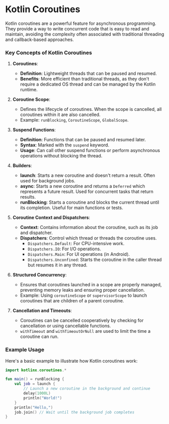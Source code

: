 # Kotlin Coroutines

Kotlin coroutines are a powerful feature for asynchronous programming. 
They provide a way to write concurrent code that is easy to read and maintain, 
avoiding the complexity often associated with traditional threading and callback-based approaches.

### Key Concepts of Kotlin Coroutines

1. **Coroutines**:
   - **Definition**: Lightweight threads that can be paused and resumed.
   - **Benefits**: More efficient than traditional threads, as they don't require a dedicated OS thread and can be managed by the Kotlin runtime.

2. **Coroutine Scope**:
   - Defines the lifecycle of coroutines. When the scope is cancelled, all coroutines within it are also cancelled.
   - Example: `runBlocking`, `CoroutineScope`, `GlobalScope`.

3. **Suspend Functions**:
   - **Definition**: Functions that can be paused and resumed later.
   - **Syntax**: Marked with the `suspend` keyword.
   - **Usage**: Can call other suspend functions or perform asynchronous operations without blocking the thread.

4. **Builders**:
   - **launch**: Starts a new coroutine and doesn't return a result. Often used for background jobs.
   - **async**: Starts a new coroutine and returns a `Deferred` which represents a future result. Used for concurrent tasks that return results.
   - **runBlocking**: Starts a coroutine and blocks the current thread until its completion. Useful for main functions or tests.

5. **Coroutine Context and Dispatchers**:
   - **Context**: Contains information about the coroutine, such as its job and dispatcher.
   - **Dispatchers**: Control which thread or threads the coroutine uses.
     - `Dispatchers.Default`: For CPU-intensive work.
     - `Dispatchers.IO`: For I/O operations.
     - `Dispatchers.Main`: For UI operations (in Android).
     - `Dispatchers.Unconfined`: Starts the coroutine in the caller thread but resumes it in any thread.

6. **Structured Concurrency**:
   - Ensures that coroutines launched in a scope are properly managed, preventing memory leaks and ensuring proper cancellation.
   - Example: Using `coroutineScope` or `supervisorScope` to launch coroutines that are children of a parent coroutine.

7. **Cancellation and Timeouts**:
   - Coroutines can be cancelled cooperatively by checking for cancellation or using cancellable functions.
   - `withTimeout` and `withTimeoutOrNull` are used to limit the time a coroutine can run.

### Example Usage

Here's a basic example to illustrate how Kotlin coroutines work:

```kotlin
import kotlinx.coroutines.*

fun main() = runBlocking {
    val job = launch {
        // Launch a new coroutine in the background and continue
        delay(1000L)
        println("World!")
    }
    println("Hello,")
    job.join() // Wait until the background job completes
}
```
